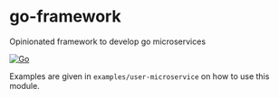 # go-framework

Opinionated framework to develop go microservices

[![Go](https://github.com/vinr-eu/go-framework/actions/workflows/go.yml/badge.svg)](https://github.com/vinr-eu/go-framework/actions/workflows/go.yml)

Examples are given in `examples/user-microservice` on how to use this module.
